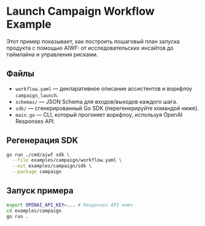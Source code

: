 # Launch Campaign Workflow Example

Этот пример показывает, как построить пошаговый план запуска продукта с помощью AIWF: от исследовательских инсайтов до таймлайна и управления рисками.

## Файлы

- `workflow.yaml` — декларативное описание ассистентов и воркфлоу `campaign_launch`.
- `schemas/` — JSON Schema для входов/выходов каждого шага.
- `sdk/` — сгенерированный Go SDK (перегенерируйте командой ниже).
- `main.go` — CLI, который прогоняет воркфлоу, используя OpenAI Responses API.

## Регенерация SDK

```bash
go run ./cmd/aiwf sdk \
  --file examples/campaign/workflow.yaml \
  --out examples/campaign/sdk \
  --package campaign
```

## Запуск примера

```bash
export OPENAI_API_KEY=... # Responses API ключ
cd examples/campaign
go run .
```
